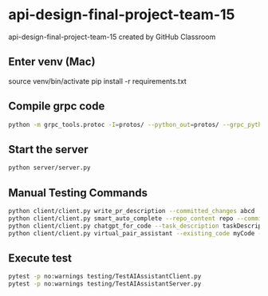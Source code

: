 # api-design-final-project-team-15
api-design-final-project-team-15 created by GitHub Classroom

## Enter venv (Mac)
source venv/bin/activate
pip install -r requirements.txt

## Compile grpc code
```bash
python -m grpc_tools.protoc -I=protos/ --python_out=protos/ --grpc_python_out=protos/ protos/ai_assistant.proto
```

## Start the server
```bash
python server/server.py
```

## Manual Testing Commands
```bash
python client/client.py write_pr_description --committed_changes abcd
python client/client.py smart_auto_complete --repo_content repo --committed_changes abcd --uncommitted_changes def --curr_branch myBranch --recent_edits myEdit
python client/client.py chatgpt_for_code --task_description taskDescription --committed_code abc --uncommitted_code def
python client/client.py virtual_pair_assistant --existing_code myCode --stack_trace myTrace --description myDescription
```

## Execute test
```bash
pytest -p no:warnings testing/TestAIAssistantClient.py
pytest -p no:warnings testing/TestAIAssistantServer.py
```
